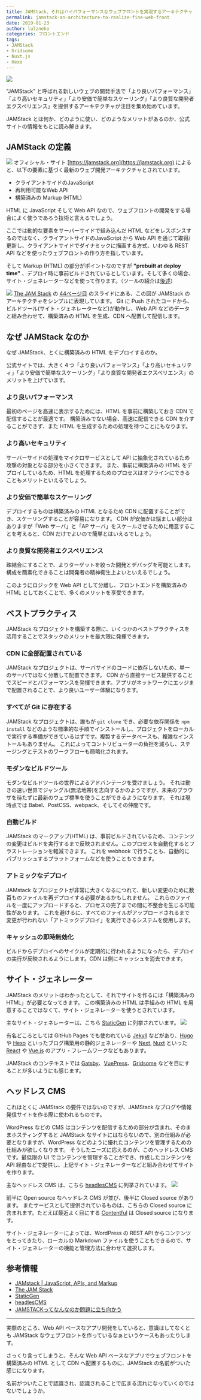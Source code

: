 ```yaml
---
title: JAMStack、それはハイパフォーマンスなウェブフロントを実現するアーキテクチャ
permalink: jamstack-an-architecture-to-realize-fine-web-front
date: 2019-01-23
author: lulzneko
categories: フロントエンド
tags:
- JAMStack
- Gridsome
- Nuxt.js
- Hexo
---
```


![](/articles/assets/lulzneko/serverless/jamstack.jpg)

"JAMStack" と呼ばれる新しいウェブの開発手法で「より良いパフォーマンス」「より高いセキュリティ」「より安価で簡単なスケーリング」「より良質な開発者エクスペリエンス」を提供するアーキテクチャが注目を集め始めています。

JAMStack とは何か、どのように使い、どのようなメリットがあるのか、公式サイトの情報をもとに読み解きます。


## JAMStack の定義
![](/articles/assets/lulzneko/serverless/jamstack/01.png)
オフィシャル・サイト [https://jamstack.org](https://jamstack.org) によると、以下の要素に基づく最新のウェブ開発アーキテクチャとされています。
- クライアントサイドのJavaScript
- 再利用可能なWeb API
- 構築済みの Markup (HTML)

HTML に JavaScript そして Web API なので、ウェブフロントの開発をする場合によく使うであろう技術と言えるでしょう。

ここでは動的な要素をサーバーサイドで組み込んだ HTML などをレスポンスするのではなく、クライアントサイドのJavaScript から Web API を通じて取得/更新し、クライアントサイドでダイナミックに描画する方式、いわゆる REST API などを使ったウェブフロントの作り方を指しています。

そして Markup (HTML) の部分がポイントなのですが **"prebuilt at deploy time"** 、デプロイ時に事前ビルドされているとしています。そして多くの場合、サイト・ジェネレーターなどを使って作ります。（ツールの紹介は[後述](#サイト・ジェネレーター)）

![](/articles/assets/lulzneko/serverless/jamstack/02.png)
[The JAM Stack](https://speakerdeck.com/biilmann/the-jam-stack) の [44ページ目](https://speakerdeck.com/biilmann/the-jam-stack?slide=44) のスライドにある、この図が JAMStack のアーキテクチャをシンプルに表現しています。
Git に Push されたコードから、ビルドツール(サイト・ジェネレーターなど)が動作し、Web API などのデータと組み合わせて、構築済みの HTML を生成、CDN へ配置して配信します。


## なぜ JAMStack なのか
なぜ JAMStack、とくに構築済みの HTML をデプロイするのか。

公式サイトでは、大きく４つ「より良いパフォーマンス」「より高いセキュリティ」「より安価で簡単なスケーリング」「より良質な開発者エクスペリエンス」のメリットを上げています。

### より良いパフォーマンス
最初のページを高速に表示するためには、HTML を事前に構築しておき CDN で配信することが最適です。
構築済みでない場合、高速に配信できる CDN を介することができず、また HTML を生成するための処理を待つことにもなります。

### より高いセキュリティ
サーバーサイドの処理をマイクロサービスとして API に抽象化されているため攻撃の対象となる部分を小さくできます。
また、事前に構築済みの HTML をデプロイしているため、HTML を処理するためのプロセスはオフラインにできることもメリットといえるでしょう。

### より安価で簡単なスケーリング
デプロイするものは構築済みの HTML となるため CDN に配置することができ、スケーリングすることが容易になります。
CDN が安価かは悩ましい部分はありますが「Web サーバ」と「AP サーバ」をスケールさせるために用意することを考えると、CDN だけでよいので簡単とはいえるでしょう。

### より良質な開発者エクスペリエンス
疎結合にすることで、よりターゲットを絞った開発とデバッグを可能とします。
構成を簡素化できることは開発者の精神衛生上よいといえるでしょう。


このようにロジックを Web API として分離し、フロントエンドを構築済みの HTML としておくことで、多くのメリットを享受できます。


## ベストプラクティス
JAMStack なプロジェクトを構築する際に、いくつかのベストプラクティスを活用することでスタックのメリットを最大限に発揮できます。

### CDN に全部配置されている
JAMStack なプロジェクトは、サーバサイドのコードに依存しないため、単一のサーバではなく分散して配置できます。
CDN から直接サービス提供することでスピードとパフォーマンスを発揮できます。アプリがネットワークにエッジまで配置されることで、より良いユーザー体験になります。

### すべてが Git に存在する
JAMStack なプロジェクトは、誰もが `git clone` でき、必要な依存関係を `npm install` などのような標準的な手順でインストールし、プロジェクトをローカルで実行する準備ができているはずです。複製するデータベースも、複雑なインストールもありません。
これによってコントリビューターの負担を減らし、ステージングとテストのワークフローも簡略化されます。

### モダンなビルドツール
モダンなビルドツールの世界によるアドバンテージを受けましょう。
それは動きの速い世界でジャングル(無法地帯)を志向するかのようですが、未来のブラウザを待たずに最新のウェブ標準を使うことができるようになります。
それは現時点では Babel、PostCSS、webpack、そしてその仲間です。

### 自動ビルド
JAMStack のマークアップ(HTML) は、事前ビルドされているため、コンテンツの変更はビルドを実行するまで反映されません。このプロセスを自動化するとフラストレーションを軽減できます。
これを webhook で行うことも、自動的にパブリッシュするプラットフォームなどを使うこともできます。

### アトミックなデプロイ
JAMstack なプロジェクトが非常に大きくなるにつれて、新しい変更のために数百ものファイルを再デプロイする必要があるかもしれません。 これらのファイルを一度にアップロードすると、プロセスの完了までの間に不整合を生じる可能性があります。 これを避けるに、すべてのファイルがアップロードされるまで変更が行われない「アトミックデプロイ」を実行できるシステムを使用します。

### キャッシュの即時無効化
ビルドからデプロイへのサイクルが定期的に行われるようになったら、デプロイの実行が反映されるようにします。CDN は側にキャッシュを消去できます。


## サイト・ジェネレーター
JAMStack のメリットはわかったとして、それでサイトを作るには「構築済みの HTML」が必要となってきます。
この構築済みの HTML は手組みの HTML を用意することではなくて、サイト・ジェネレーターを使うとされています。

主なサイト・ジェネレーターは、こちら [StaticGen](https://www.staticgen.com/) に列挙されています。
![](/articles/assets/lulzneko/serverless/jamstack/03.png)

有名どころとしては GitHub Pages でも使われている [Jekyll](https://jekyllrb.com/) などがあり、[Hugo](https://gohugo.io/) や [Hexo](https://hexo.io/) といったブログ構築用の静的ジェネレーターや [Next](https://nextjs.org/), [Nuxt](https://nuxtjs.org/) といった [React](https://reactjs.org/) や [Vue.js](https://jp.vuejs.org/) のアプリ・フレームワークなどもあります。

JAMStack のコンテキストでは [Gatsby](https://www.gatsbyjs.org/)、[VuePress](https://vuepress.vuejs.org/)、[Gridsome](https://gridsome.org/) などを目にすることが多いようにも感じます。


## ヘッドレス CMS
これはとくに JAMStack の要件ではないのですが、JAMStack なブログや情報発信サイトを作る際に使われるものです。

WordPress などの CMS はコンテンツを配信するための部分が含まれ、そのままホスティングすると JAMStack なサイトにはならないので、別の仕組みが必要となりますが、WordPress などのように優れたコンテンツを管理するための仕組みが欲しくなります。
そうしたニーズに応えるのが、このヘッドレス CMS です。最低限の UI でコンテンツを管理することができ、作成したコンテンツを API 経由などで提供し、上記サイト・ジェネレーターなどと組み合わせてサイトを作ります。

主なヘッドレス CMS は、こちら [headlesCMS](https://headlesscms.org/) に列挙されています。
![](/articles/assets/lulzneko/serverless/jamstack/04.png)

前半に Open source なヘッドレス CMS が並び、後半に Closed source があります。
またサービスとして提供されているものは、こちらの Closed source に含まれます。たとえば最近よく目にする [Contentful](https://www.contentful.com/) は Closed source になります。

サイト・ジェネレーターによっては、WordPress の REST API からコンテンツをとってきたり、ローカルの Markdown ファイルを使うこともできるので、サイト・ジェネレーターの機能と管理方法に合わせて選択します。


## 参考情報
- [JAMstack | JavaScript, APIs, and Markup](https://jamstack.org/)
- [The JAM Stack](https://speakerdeck.com/biilmann/the-jam-stack)
- [StaticGen](https://www.staticgen.com/)
- [headlesCMS](https://headlesscms.org/)
- [JAMSTACKってなんなのか問題に立ち向かう](https://slides.com/masayakazama/what-is-jamstack)


----
実際のところ、Web API ベースなアプリ開発をしていると、意識はしてなくとも JAMStack なウェブフロントを作っているなぁというケースもあったりします。

さっくり言ってしまうと、そんな Web API ベースなアプリでウェブフロントを構築済みの HTML として CDN へ配置するものに、JAMStack の名前がついた感じになります。

名前がついたことで認識され、認識されることで広まる流れになっていくのではないでしょうか。

